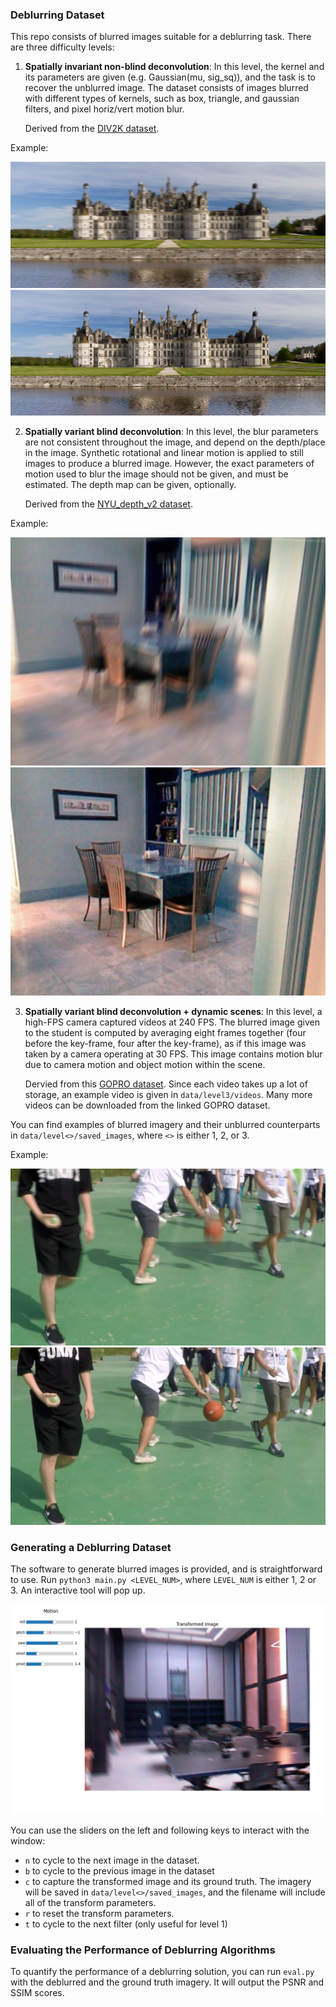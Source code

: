 ### Deblurring Dataset

This repo consists of blurred images suitable for a deblurring task. There are three difficulty levels:

1. **Spatially invariant non-blind deconvolution**: In this level, the kernel and its parameters are given (e.g. Gaussian(mu, sig_sq)), and the task is to recover the unblurred image. The dataset consists of images blurred with different types of kernels, such as box, triangle, and gaussian filters, and pixel horiz/vert motion blur.

    Derived from the [DIV2K dataset](https://data.vision.ee.ethz.ch/cvl/DIV2K/).

Example:

![](./data/level1/saved_images/0830_pixel%20motion_umot-8_vmot-1.png)
![](./data/level1/saved_images/0830_pixel%20motion_umot-8_vmot-1_gt.png)

2. **Spatially variant blind deconvolution**: In this level, the blur parameters are not consistent throughout the image, and depend on the depth/place in the image. Synthetic rotational and linear motion is applied to still images to produce a blurred image. However, the exact parameters of motion used to blur the image should not be given, and must be estimated. The depth map can be given, optionally.

    Derived from the [NYU_depth_v2 dataset](https://cs.nyu.edu/~fergus/datasets/nyu_depth_v2.html).

Example:

![](./data/level2/saved_images/343_roll2_pitch1_yaw-3_xmot0_ymot0.jpg)
![](./data/level2/saved_images/343_roll2_pitch1_yaw-3_xmot0_ymot0_gt.jpg)

3. **Spatially variant blind deconvolution + dynamic scenes**: In this level, a high-FPS camera captured videos at 240 FPS. The blurred image given to the student is computed by averaging eight frames together (four before the key-frame, four after the key-frame), as if this image was taken by a camera operating at 30 FPS. This image contains motion blur due to camera motion and object motion within the scene.

    Dervied from this [GOPRO dataset](https://seungjunnah.github.io/Datasets/gopro.html). Since each video takes up a lot of storage, an example video is given in `data/level3/videos`. Many more videos can be downloaded from the linked GOPRO dataset.

You can find examples of blurred imagery and their unblurred counterparts in `data/level<>/saved_images`, where `<>` is either 1, 2, or 3.

Example:

![](./data/level3/saved_images/GOPR0477_11_00_st_frame-792_n_avg-8.png)
![](./data/level3/saved_images/GOPR0477_11_00_st_frame-792_n_avg-8_gt.png)

### Generating a Deblurring Dataset

The software to generate blurred images is provided, and is straightforward to use. 
Run `python3 main.py <LEVEL_NUM>`, where `LEVEL_NUM` is either 1, 2 or 3. An interactive tool will pop up.

![Dataset generation tool](./data/readme/tool_use.png)

You can use the sliders on the left and following keys to interact with the window:
- `n` to cycle to the next image in the dataset.
- `b` to cycle to the previous image in the dataset
- `c` to capture the transformed image and its ground truth. The imagery will be saved in `data/level<>/saved_images`, and the filename will include all of the transform parameters.
- `r` to reset the transform parameters.
- `t` to cycle to the next filter (only useful for level 1)

### Evaluating the Performance of Deblurring Algorithms
To quantify the performance of a deblurring solution, you can run `eval.py` with the deblurred and the ground truth imagery. It will output the PSNR and SSIM scores.